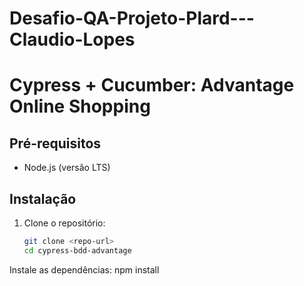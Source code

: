 # Desafio-QA-Projeto-Plard---Claudio-Lopes

# Cypress + Cucumber: Advantage Online Shopping

## **Pré-requisitos**
- Node.js (versão LTS)

## **Instalação**
1. Clone o repositório:
   ```bash
   git clone <repo-url>
   cd cypress-bdd-advantage

Instale as dependências:
npm install
